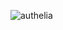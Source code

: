 ![authelia](https://github.com/farshadnick/authelia-Freeipa-dockercompose/assets/88557305/b9a5cd97-f5a7-4032-843c-47859a07be6b)
